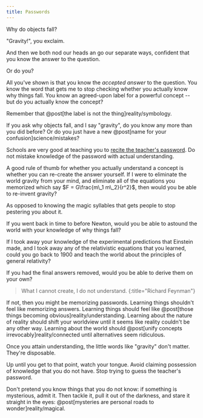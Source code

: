 ```yaml
---
title: Passwords
---
```

Why do objects fall?

"Gravity!", you exclaim.

And then we both nod our heads an go our separate ways, confident that you know the answer to the question.

Or do you?

All you've shown is that you know the *accepted answer* to the question. You know the word that gets me to stop checking whether you actually know why things fall. You know an agreed-upon <span class="info" markdown="inline">label</span> for a powerful concept -- but do you actually know the concept?

<aside class="info" markdown="block">
Remember that @post[the label is not the thing]reality/symbology.
</aside>

If you ask why objects fall, and I say "gravity", do you know any more than you did before? Or do you just have a new @post[name for your confusion]science/mistakes?

Schools are very good at teaching you to [recite the teacher's password](http://lesswrong.com/lw/iq/guessing_the_teachers_password/). Do not mistake knowledge of the password with actual understanding.

A good rule of thumb for whether you <span class="info" markdown="inline">actually understand a concept</span> is whether you can re-create the answer yourself. If I were to eliminate the world gravity from your mind, and eliminate all of the equations you memorized which say $F = G\frac{m\_1 m\_2}{r^2}$, then would you be able to re-invent gravity?

<aside class="info" markdown="block">
As opposed to knowing the magic syllables that gets people to stop pestering you about it.
</aside>

If you went back in time to before Newton, would you be able to astound the world with your knowledge of why things fall?

If I took away your knowledge of the experimental predictions that Einstein made, and I took away any of the relativistic equations that you learned, could you go back to 1900 and teach the world about the principles of general relativity?

If you had the final answers removed, would you be able to derive them on your own?

> What I cannot create, I do not understand.
{:title="Richard Feynman"}

If not, then you might be memorizing passwords. Learning things shouldn't feel like memorizing answers. Learning things should feel like @post[those things becoming obvious]reality/understanding. Learning about the nature of reality should shift your worldview until it seems like reality couldn't be any other way. Learning about the world should @post[unify concepts irrevocably]reality/connected until alternatives seem ridiculous.

Once you attain understanding, the little words like "gravity" don't matter. They're disposable.

Up until you get to that point, watch your tongue. Avoid claiming possession of knowledge that you do not have. Stop trying to guess the teacher's password.

Don't pretend you know things that you do not know: if something is mysterious, admit it. Then tackle it, pull it out of the darkness, and stare it straight in the eyes: @post[mysteries are personal roads to wonder]reality/magical.
